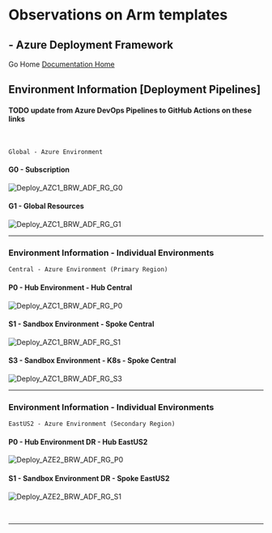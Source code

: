 #  Observations on Arm templates # 

## - Azure Deployment Framework ## 
Go Home [Documentation Home](./ARM.md)


## Environment Information [Deployment Pipelines]  
#### TODO update from Azure DevOps Pipelines to GitHub Actions on these links
<br/>

    Global - Azure Environment
#### G0 - Subscription 

![Deploy_AZC1_BRW_ADF_RG_G0](https://github.com/brwilkinson/AzureDeploymentFramework/workflows/Deploy_AZC1_BRW_ADF_RG_G0/badge.svg?branch=main)

#### G1 - Global Resources

![Deploy_AZC1_BRW_ADF_RG_G1](https://github.com/brwilkinson/AzureDeploymentFramework/workflows/Deploy_AZC1_BRW_ADF_RG_G1/badge.svg?branch=main)

---

### Environment Information - Individual Environments

    Central - Azure Environment (Primary Region)

#### P0 - Hub Environment - Hub Central

![Deploy_AZC1_BRW_ADF_RG_P0](https://github.com/brwilkinson/AzureDeploymentFramework/workflows/Deploy_AZC1_BRW_ADF_RG_P0/badge.svg?branch=main)

#### S1 - Sandbox Environment - Spoke Central 

![Deploy_AZC1_BRW_ADF_RG_S1](https://github.com/brwilkinson/AzureDeploymentFramework/workflows/Deploy_AZC1_BRW_ADF_RG_S1/badge.svg?branch=main)

#### S3 - Sandbox Environment - K8s - Spoke Central 

![Deploy_AZC1_BRW_ADF_RG_S3](https://github.com/brwilkinson/AzureDeploymentFramework/workflows/Deploy_AZC1_BRW_ADF_RG_S3/badge.svg?branch=main)

---

### Environment Information - Individual Environments

    EastUS2 - Azure Environment (Secondary Region)

#### P0 - Hub Environment DR - Hub EastUS2

![Deploy_AZE2_BRW_ADF_RG_P0](https://github.com/brwilkinson/AzureDeploymentFramework/workflows/Deploy_AZE2_BRW_ADF_RG_P0/badge.svg?branch=main)

#### S1 - Sandbox Environment DR - Spoke EastUS2

![Deploy_AZE2_BRW_ADF_RG_S1](https://github.com/brwilkinson/AzureDeploymentFramework/workflows/Deploy_AZE2_BRW_ADF_RG_S1/badge.svg?branch=main)

<br/>

---
